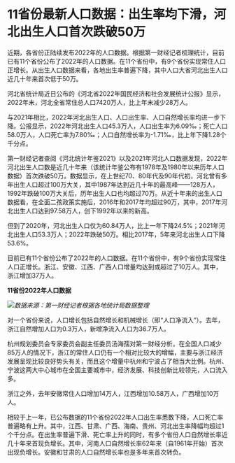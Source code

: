 # 11省份最新人口数据：出生率均下滑，河北出生人口首次跌破50万

近期，各省份正陆续发布2022年的人口数据。根据第一财经记者梳理统计，目前已有11个省份公布了2022年的人口数据。在11个省份中，有9个省份实现常住人口正增长。从出生人口数据来看，各地出生率普遍下降，其中人口大省河北出生人口近几十年来首次低于50万。

河北省统计局近日公布的《河北省2022年国民经济和社会发展统计公报》显示，2022年末，河北全省常住总人口7420万人，比上年末减少28万人。

与2021年相比，2022年河北出生人口、人口出生率、人口自然增长率均进一步下降。公报显示，2022年河北出生人口45.3万人，人口出生率为6.09‰；死亡人口58.0万人，人口死亡率为7.80‰；人口自然增长率为-1.71‰，比上年下降1.28个千分点。

第一财经记者查阅《河北统计年鉴2021》以及2021年河北人口数据发现，2022年河北出生人口数是近几十年来（该统计年鉴公布有1978年及1980年以来历年人口数据）首次跌破50万。数据显示，在上世纪70、80年代及90年代初，河北曾有多年出生人口超过100万大关，其中1987年达到近几十年的最高峰——128万人，1992年跌破100万大关后，历年出生人口也均超过70万。从近十年来的出生人口数据看，在全面二孩政策实施后，2016年和2017年均超过90万，其中，2017年河北出生人口达到97.58万人，创下1992年以来的新高。

但到了2020年，河北出生人口仅为60.84万人，比上一年下降24.5%；2021年河北出生人口53.3万人；2022年跌破50万。相比2017年，5年来河北出生人口下降53.6%。

目前已有11个省份公布了2022年的人口数据。在11个省份中，有9个省份实现常住人口正增长。浙江、安徽、江西、广西人口增量均达到或超过了10万人。其中，浙江增加37万人。

**11省份2022年人口数据**

![](https://inews.gtimg.com/om_bt/O0fFk_fdgBWBHMFrrrzHAwbI8Y99Tt1Qr4U7beZNimkGgAA/1000)_数据来源：第一财经记者根据各地统计局数据整理_

对一个省份来说，人口增长包括自然增长和机械增长（即“人口净流入”）。去年，浙江自然增加人口为0.3万人，新增净流入人口为36.7万人。

杭州规划委员会专家委员会副主任委员汤海孺对第一财经分析，在全国人口减少85万人的情况下，浙江的常住人口仍有一个相对比较大的增幅，主要与浙江经济发展呈现比较良好势头有关，而且这个增量中杭州和宁波占了相当大比例。杭州、宁波这两大中心城市在全国主要城市中，经济发展、科技创新比较领先，人口流入多。

浙江之外，去年安徽常住人口增加14万人，江西增加10.58万人，广西增加10万人。

相较于上一年，已公布数据的11个省份2022年人口出生率悉数下降，人口死亡率普遍略有上升。其中，江西、甘肃、广西、海南、贵州、河北出生率降幅均超过1个千分点。在出生率普遍下滑、死亡率上升的同时，有多个省份人口自然增长率近几十年来首现负增长。其中，河南人口自然增长率62年来（自1961年开始）首次出现负增长。安徽和甘肃的人口自然增长率也是多年来首次转负。

